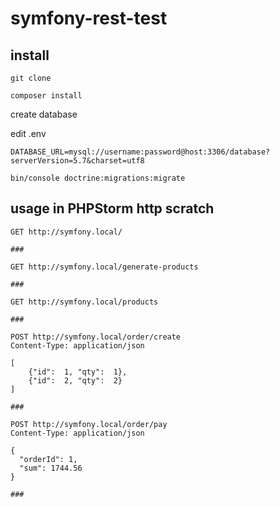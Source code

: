 # symfony-rest-test

## install

`git clone`

`composer install`

create database

edit .env

`DATABASE_URL=mysql://username:password@host:3306/database?serverVersion=5.7&charset=utf8`

`bin/console doctrine:migrations:migrate`

## usage in PHPStorm http scratch

```
GET http://symfony.local/

###

GET http://symfony.local/generate-products

###

GET http://symfony.local/products

###

POST http://symfony.local/order/create
Content-Type: application/json

[
    {"id":  1, "qty":  1},
    {"id":  2, "qty":  2}
]

###

POST http://symfony.local/order/pay
Content-Type: application/json

{
  "orderId": 1,
  "sum": 1744.56
}

###
```
